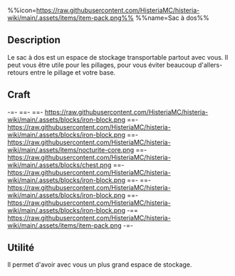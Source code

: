 %%icon=https://raw.githubusercontent.com/HisteriaMC/histeria-wiki/main/.assets/items/item-pack.png%%
%%name=Sac à dos%%

## Description
Le sac à dos est un espace de stockage transportable partout avec vous. Il peut vous être utile pour les pillages, pour vous éviter beaucoup d'allers-retours entre le pillage et votre base.

## Craft
-=-
 ==- 
 ==- https://raw.githubusercontent.com/HisteriaMC/histeria-wiki/main/.assets/blocks/iron-block.png
 ==- https://raw.githubusercontent.com/HisteriaMC/histeria-wiki/main/.assets/blocks/iron-block.png
 ==- https://raw.githubusercontent.com/HisteriaMC/histeria-wiki/main/.assets/items/nocturite-core.png
 ==- https://raw.githubusercontent.com/HisteriaMC/histeria-wiki/main/.assets/blocks/chest.png
 ==- https://raw.githubusercontent.com/HisteriaMC/histeria-wiki/main/.assets/blocks/iron-block.png
 ==- 
 ==- https://raw.githubusercontent.com/HisteriaMC/histeria-wiki/main/.assets/blocks/iron-block.png
 ==- https://raw.githubusercontent.com/HisteriaMC/histeria-wiki/main/.assets/blocks/iron-block.png
 -== https://raw.githubusercontent.com/HisteriaMC/histeria-wiki/main/.assets/items/item-pack.png
-=-

## Utilité
Il permet d'avoir avec vous un plus grand espace de stockage.